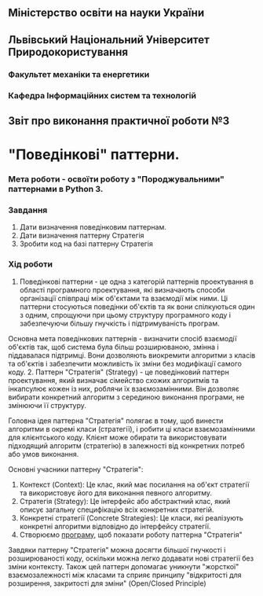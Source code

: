 ## Міністерство освіти на науки України
## Львівський Національний Університет Природокористування
### Факультет механіки та енергетики
### Кафедра Інформаційних систем та технологій

## Звіт про виконання практичної роботи №3
# "Поведінкові" паттерни.

### Мета роботи - освоїти роботу з "Породжувальними" паттернами в Python 3.

### Завдання
1. Дати визначення поведінковим паттернам.
2. Дати визначення паттерну Стратегія
3. Зробити код на базі паттерну Стратегія

### Хід роботи
1. Поведінкові паттерни - це одна з категорій паттернів проектування в області програмного проектування, які визначають способи організації співпраці між об'єктами та взаємодії між ними. Ці паттерни стосуються поведінки об'єктів та як вони спілкуються один з одним, спрощуючи при цьому структуру програмного коду і забезпечуючи більшу гнучкість і підтримуваність програм.

Основна мета поведінкових паттернів - визначити спосіб взаємодії об'єктів так, щоб система була більш розширюваною, змінна і піддавалася підтримці. Вони дозволяють виокремити алгоритми з класів та об'єктів і забезпечити можливість їх зміни без модифікації самого коду.
2. Паттерн "Стратегія" (Strategy) - це поведінковий паттерн проектування, який визначає сімейство схожих алгоритмів та інкапсулює кожен із них, роблячи їх взаємозамінними. Він дозволяє вибирати конкретний алгоритм з серединою виконання програми, не змінюючи її структуру.

Головна ідея паттерна "Стратегія" полягає в тому, щоб винести алгоритми в окремі класи (стратегії), і робити ці класи взаємозамінними для клієнтського коду. Клієнт може обирати та використовувати підходящий алгоритм (стратегію) в залежності від конкретних потреб або умов виконання.

Основні учасники паттерну "Стратегія":

   1. Контекст (Context): Це клас, який має посилання на об'єкт стратегії та використовує його для виконання певного алгоритму.
   2. Стратегія (Strategy): Це інтерфейс або абстрактний клас, який описує загальну специфікацію всіх конкретних стратегій.
   3. Конкретні стратегії (Concrete Strategies): Це класи, які реалізують конкретні алгоритми відповідно до інтерфейсу стратегії.
3.  Створюємо [програму](./strategy.py), щоб показати роботу паттерна "Стратегія"
   
Завдяки паттерну "Стратегія" можна досягти більшої гнучкості і розширюваності коду, оскільки можна легко додавати нові стратегії без зміни контексту. Також цей паттерн допомагає уникнути "жорсткої" взаємозалежності між класами та сприяє принципу "відкритості для розширення, закритості для зміни" (Open/Closed Principle)
